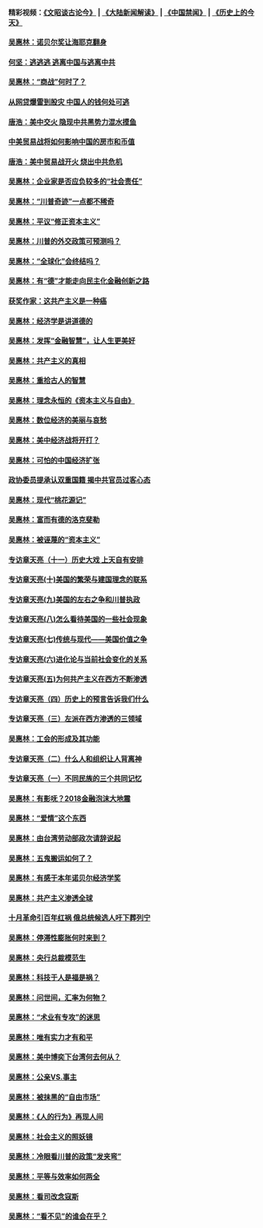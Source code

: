 #### 精彩视频：[《文昭谈古论今》](https://github.com/gfw-breaker/wenzhao/blob/master/README.md?t=12292131) | [《大陆新闻解读》](https://github.com/gfw-breaker/ntdtv-comedy/blob/master/README.md?t=12292131) | [《中国禁闻》](https://github.com/gfw-breaker/ntdtv-news/blob/master/README.md?t=12292131) | [《历史上的今天》](https://github.com/gfw-breaker/today-in-history/blob/master/README.md?t=12292131) 

#### [吴惠林：诺贝尔奖让海耶克翻身](../pages/nsc423/n10890049.md?t=12292131) 

#### [何坚：逃逃逃 逃离中国与逃离中共](../pages/nsc423/n10592891.md?t=12292131) 

#### [吴惠林：“商战”何时了？](../pages/nsc423/n10573558.md?t=12292131) 

#### [从网贷爆雷到股灾 中国人的钱何处可逃](../pages/nsc423/n10572800.md?t=12292131) 

#### [唐浩：美中交火 隐现中共黑势力混水摸鱼](../pages/nsc423/n10544040.md?t=12292131) 

#### [中美贸易战将如何影响中国的房市和币值](../pages/nsc423/n10543697.md?t=12292131) 

#### [唐浩：美中贸易战开火 烧出中共危机](../pages/nsc423/n10540126.md?t=12292131) 

#### [吴惠林：企业家是否应负较多的“社会责任”](../pages/nsc423/n10535022.md?t=12292131) 

#### [吴惠林：“川普奇迹”一点都不稀奇](../pages/nsc423/n10512808.md?t=12292131) 

#### [吴惠林：平议“修正资本主义”](../pages/nsc423/n10495724.md?t=12292131) 

#### [吴惠林：川普的外交政策可预测吗？](../pages/nsc423/n10462387.md?t=12292131) 

#### [吴惠林：“全球化”会终结吗？](../pages/nsc423/n10452838.md?t=12292131) 

#### [吴惠林：有“德”才能走向民主化金融创新之路](../pages/nsc423/n10432292.md?t=12292131) 

#### [获奖作家：这共产主义是一种癌](../pages/nsc423/n10431541.md?t=12292131) 

#### [吴惠林：经济学是讲道德的](../pages/nsc423/n10398014.md?t=12292131) 

#### [吴惠林：发挥“金融智慧”，让人生更美好](../pages/nsc423/n10375019.md?t=12292131) 

#### [吴惠林：共产主义的真相](../pages/nsc423/n10351394.md?t=12292131) 

#### [吴惠林：重拾古人的智慧](../pages/nsc423/n10337691.md?t=12292131) 

#### [吴惠林：理念永恒的《资本主义与自由》](../pages/nsc423/n10316274.md?t=12292131) 

#### [吴惠林：数位经济的美丽与哀愁](../pages/nsc423/n10292946.md?t=12292131) 

#### [吴惠林：美中经济战将开打？](../pages/nsc423/n10258825.md?t=12292131) 

#### [吴惠林：可怕的中国经济扩张](../pages/nsc423/n10219147.md?t=12292131) 

#### [政协委员提承认双重国籍 揭中共官员过客心态](../pages/nsc423/n10208809.md?t=12292131) 

#### [吴惠林：现代“桃花源记”](../pages/nsc423/n10185234.md?t=12292131) 

#### [吴惠林：富而有德的洛克斐勒](../pages/nsc423/n10142264.md?t=12292131) 

#### [吴惠林：被诬蔑的“资本主义”](../pages/nsc423/n10124816.md?t=12292131) 

#### [专访章天亮（十一）历史大戏 上天自有安排](../pages/nsc423/n10094905.md?t=12292131) 

#### [专访章天亮(十)美国的繁荣与建国理念的联系](../pages/nsc423/n10094899.md?t=12292131) 

#### [专访章天亮(九)美国的左右之争和川普执政](../pages/nsc423/n10094889.md?t=12292131) 

#### [专访章天亮(八)怎么看待美国的一些社会现象](../pages/nsc423/n10094857.md?t=12292131) 

#### [专访章天亮(七)传统与现代——美国价值之争](../pages/nsc423/n10093140.md?t=12292131) 

#### [专访章天亮(六)进化论与当前社会变化的关系](../pages/nsc423/n10092036.md?t=12292131) 

#### [专访章天亮(五)为何共产主义在西方不断渗透](../pages/nsc423/n10083620.md?t=12292131) 

#### [专访章天亮（四）历史上的预言告诉我们什么](../pages/nsc423/n10083606.md?t=12292131) 

#### [专访章天亮（三）左派在西方渗透的三领域](../pages/nsc423/n10081115.md?t=12292131) 

#### [吴惠林：工会的形成及其功能](../pages/nsc423/n10080633.md?t=12292131) 

#### [专访章天亮（二）什么人和组织让人背离神](../pages/nsc423/n10076637.md?t=12292131) 

#### [专访章天亮（一）不同民族的三个共同记忆](../pages/nsc423/n10074188.md?t=12292131) 

#### [吴惠林：有影呒？2018金融泡沫大地震](../pages/nsc423/n10040534.md?t=12292131) 

#### [吴惠林：“爱情”这个东西](../pages/nsc423/n10019423.md?t=12292131) 

#### [吴惠林：由台湾劳动部政次请辞说起](../pages/nsc423/n9979679.md?t=12292131) 

#### [吴惠林：五鬼搬运如何了？](../pages/nsc423/n9925338.md?t=12292131) 

#### [吴惠林：有感于本年诺贝尔经济学奖](../pages/nsc423/n9871883.md?t=12292131) 

#### [吴惠林：共产主义渗透全球](../pages/nsc423/n9812748.md?t=12292131) 

#### [十月革命引百年红祸 俄总统候选人吁下葬列宁](../pages/nsc423/n9810182.md?t=12292131) 

#### [吴惠林：停滞性膨胀何时来到？](../pages/nsc423/n9764136.md?t=12292131) 

#### [吴惠林：央行总裁模范生](../pages/nsc423/n9728134.md?t=12292131) 

#### [吴惠林：科技于人是福是祸？](../pages/nsc423/n9672982.md?t=12292131) 

#### [吴惠林：问世间，汇率为何物？](../pages/nsc423/n9621788.md?t=12292131) 

#### [吴惠林：“术业有专攻”的迷思](../pages/nsc423/n9580363.md?t=12292131) 

#### [吴惠林：唯有实力才有和平](../pages/nsc423/n9529599.md?t=12292131) 

#### [吴惠林：美中博奕下台湾何去何从？](../pages/nsc423/n9483598.md?t=12292131) 

#### [吴惠林：公亲VS.事主](../pages/nsc423/n9425637.md?t=12292131) 

#### [吴惠林：被抹黑的“自由市场”](../pages/nsc423/n9351545.md?t=12292131) 

#### [吴惠林：《人的行为》再现人间](../pages/nsc423/n9296339.md?t=12292131) 

#### [吴惠林：社会主义的照妖镜](../pages/nsc423/n9243460.md?t=12292131) 

#### [吴惠林：冷眼看川普的政策“发夹弯”](../pages/nsc423/n9120684.md?t=12292131) 

#### [吴惠林：平等与效率如何两全](../pages/nsc423/n9075430.md?t=12292131) 

#### [吴惠林：看司改念寇斯](../pages/nsc423/n9024915.md?t=12292131) 

#### [吴惠林：“看不见”的谁会在乎？](../pages/nsc423/n8977488.md?t=12292131) 

